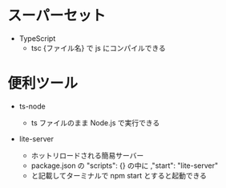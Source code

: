 # スーパーセット

- TypeScript
  - tsc {ファイル名} で js にコンパイルできる

# 便利ツール

- ts-node

  - ts ファイルのまま Node.js で実行できる

- lite-server
  - ホットリロードされる簡易サーバー
  - package.json の "scripts": {} の中に ,"start": "lite-server"
  - と記載してターミナルで npm start とすると起動できる
